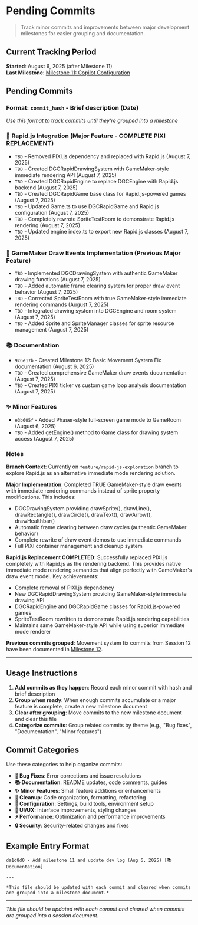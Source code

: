 # Pending Commits

> Track minor commits and improvements between major development milestones for easier grouping and documentation.

## Current Tracking Period
**Started**: August 6, 2025 (after Milestone 11)  
**Last Milestone**: [Milestone 11: Copilot Configuration](./milestones/00011-copilot-configuration.md)

## Pending Commits

### Format: `commit_hash` - Brief description (Date)
*Use this format to track commits until they're grouped into a milestone*

### 🎨 Rapid.js Integration (Major Feature - COMPLETE PIXI REPLACEMENT)
- `TBD` - Removed PIXI.js dependency and replaced with Rapid.js (August 7, 2025)
- `TBD` - Created DGCRapidDrawingSystem with GameMaker-style immediate rendering API (August 7, 2025)
- `TBD` - Created DGCRapidEngine to replace DGCEngine with Rapid.js backend (August 7, 2025)
- `TBD` - Created DGCRapidGame base class for Rapid.js-powered games (August 7, 2025)
- `TBD` - Updated Game.ts to use DGCRapidGame and Rapid.js configuration (August 7, 2025)
- `TBD` - Completely rewrote SpriteTestRoom to demonstrate Rapid.js rendering (August 7, 2025)
- `TBD` - Updated engine index.ts to export new Rapid.js classes (August 7, 2025)

### 🎨 GameMaker Draw Events Implementation (Previous Major Feature)
- `TBD` - Implemented DGCDrawingSystem with authentic GameMaker drawing functions (August 7, 2025)
- `TBD` - Added automatic frame clearing system for proper draw event behavior (August 7, 2025) 
- `TBD` - Corrected SpriteTestRoom with true GameMaker-style immediate rendering commands (August 7, 2025)
- `TBD` - Integrated drawing system into DGCEngine and room system (August 7, 2025)
- `TBD` - Added Sprite and SpriteManager classes for sprite resource management (August 7, 2025)

### 📚 Documentation  
- `9c6e17b` - Created Milestone 12: Basic Movement System Fix documentation (August 6, 2025)
- `TBD` - Created comprehensive GameMaker draw events documentation (August 7, 2025)
- `TBD` - Created PIXI ticker vs custom game loop analysis documentation (August 7, 2025)

### ✨ Minor Features
- `e3b605f` - Added Phaser-style full-screen game mode to GameRoom (August 6, 2025)
- `TBD` - Added getEngine() method to Game class for drawing system access (August 7, 2025)

### Notes
**Branch Context**: Currently on `feature/rapid-js-exploration` branch to explore Rapid.js as an alternative immediate mode rendering solution.

**Major Implementation**: Completed TRUE GameMaker-style draw events with immediate rendering commands instead of sprite property modifications. This includes:
- DGCDrawingSystem providing drawSprite(), drawLine(), drawRectangle(), drawCircle(), drawText(), drawArrow(), drawHealthbar()
- Automatic frame clearing between draw cycles (authentic GameMaker behavior)
- Complete rewrite of draw event demos to use immediate commands
- Full PIXI container management and cleanup system

**Rapid.js Replacement COMPLETED**: Successfully replaced PIXI.js completely with Rapid.js as the rendering backend. This provides native immediate mode rendering semantics that align perfectly with GameMaker's draw event model. Key achievements:

- Complete removal of PIXI.js dependency
- New DGCRapidDrawingSystem providing GameMaker-style immediate drawing API
- DGCRapidEngine and DGCRapidGame classes for Rapid.js-powered games
- SpriteTestRoom rewritten to demonstrate Rapid.js rendering capabilities
- Maintains same GameMaker-style API while using superior immediate mode renderer

**Previous commits grouped**: Movement system fix commits from Session 12 have been documented in [Milestone 12](./milestones/00012-movement-fix.md).

---

## Usage Instructions

1. **Add commits as they happen**: Record each minor commit with hash and brief description
2. **Group when ready**: When enough commits accumulate or a major feature is complete, create a new milestone document
3. **Clear after grouping**: Move commits to the new milestone document and clear this file
4. **Categorize commits**: Group related commits by theme (e.g., "Bug fixes", "Documentation", "Minor features")

## Commit Categories

Use these categories to help organize commits:

- **🐛 Bug Fixes**: Error corrections and issue resolutions
- **📚 Documentation**: README updates, code comments, guides
- **✨ Minor Features**: Small feature additions or enhancements
- **🧹 Cleanup**: Code organization, formatting, refactoring
- **🔧 Configuration**: Settings, build tools, environment setup
- **🎨 UI/UX**: Interface improvements, styling changes
- **⚡ Performance**: Optimization and performance improvements
- **🔒 Security**: Security-related changes and fixes

## Example Entry Format

```
da1d8d0 - Add milestone 11 and update dev log (Aug 6, 2025) [📚 Documentation]

---

*This file should be updated with each commit and cleared when commits are grouped into a milestone document.*
```

---

*This file should be updated with each commit and cleared when commits are grouped into a session document.*
